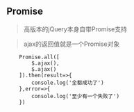## Promise

> 高版本的jQuery本身自带Promise支持

> ajax的返回值就是一个Promise对象

```
	Promise.all([
		$.ajax(),
		$.ajax()
	]).then(result=>{
		console.log('全都成功了')
	},error=>{
		console.log('至少有一个失败了')
	})
```
